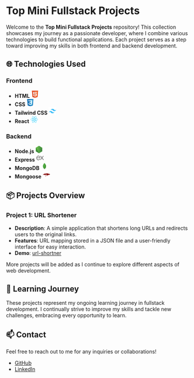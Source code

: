 # Top Mini Fullstack Projects

Welcome to the **Top Mini Fullstack Projects** repository! This collection showcases my journey as a passionate developer, where I combine various technologies to build functional applications. Each project serves as a step toward improving my skills in both frontend and backend development.

## 🌐 Technologies Used

### Frontend
- **HTML** <img src="https://raw.githubusercontent.com/devicons/devicon/master/icons/html5/html5-original.svg" alt="HTML5" width="20" height="20"/>
- **CSS** <img src="https://raw.githubusercontent.com/devicons/devicon/master/icons/css3/css3-original.svg" alt="CSS3" width="20" height="20"/>
- **Tailwind CSS** <img src="https://raw.githubusercontent.com/devicons/devicon/master/icons/tailwindcss/tailwindcss-original.svg" alt="Tailwind CSS" width="20" height="20"/>
- **React** <img src="https://raw.githubusercontent.com/devicons/devicon/master/icons/react/react-original.svg" alt="React" width="20" height="20"/>

### Backend
- **Node.js** <img src="https://raw.githubusercontent.com/devicons/devicon/master/icons/nodejs/nodejs-original.svg" alt="Node.js" width="20" height="20"/>
- **Express** <img src="https://raw.githubusercontent.com/devicons/devicon/master/icons/express/express-original.svg" alt="Express" width="20" height="20"/>
- **MongoDB** <img src="https://raw.githubusercontent.com/devicons/devicon/master/icons/mongodb/mongodb-original.svg" alt="MongoDB" width="20" height="20"/>
- **Mongoose** <img src="https://raw.githubusercontent.com/devicons/devicon/master/icons/mongoose/mongoose-original.svg" alt="Mongoose" width="20" height="20"/>

## 📦 Projects Overview

### Project 1: URL Shortener
- **Description**: A simple application that shortens long URLs and redirects users to the original links.
- **Features**: URL mapping stored in a JSON file and a user-friendly interface for easy interaction.
- **Demo**: [url-shortner](https://url-shortner-ecdj.onrender.com)

More projects will be added as I continue to explore different aspects of web development.

## 🎯 Learning Journey
These projects represent my ongoing learning journey in fullstack development. I continually strive to improve my skills and tackle new challenges, embracing every opportunity to learn.

## 📫 Contact
Feel free to reach out to me for any inquiries or collaborations!

- [GitHub](https://github.com/gautamankit31)
- [LinkedIn](https://www.linkedin.com/in/gautamankit31)

